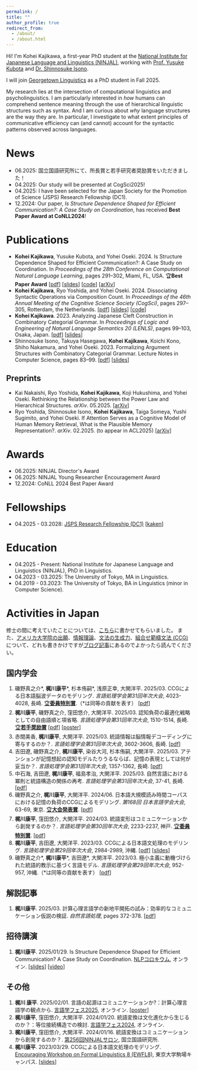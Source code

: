 ```yaml
---
permalink: /
title: ""
author_profile: true
redirect_from: 
  - /about/
  - /about.html
---
```



Hi! I'm Kohei Kajikawa, a first-year PhD student at the [National Institute for Japanese Language and Linguistics (NINJAL)](https://www.ninjal.ac.jp/english/), working with [Prof. Yusuke Kubota](https://www2.ninjal.ac.jp/kubota/) and [Dr. Shinnosuke Isono](https://researchmap.jp/isono-shinnosuke?lang=en).

I will join [Georgetown Linguistics](https://linguistics.georgetown.edu/) as a PhD student in Fall 2025.

My research lies at the intersection of computational linguistics and psycholinguistics.
I am particularly interested in *how* humans can comprehend sentence meaning through the use of hierarchical linguistic structures such as syntax. 
And I am curious about *why* language structures are the way they are.
In particular, I investigate to what extent principles of communicative efficiency can (and cannot) account for the syntactic patterns observed across languages.


News
======
- 06.2025: 国立国語研究所にて、所長賞と若手研究者奨励賞をいただきました！
- 04.2025: Our study will be presented at CogSci2025!
- 04.2025: I have been selected for the Japan Society for the Promotion of Science (JSPS) Research Fellowship (DC1).
- 12.2024: Our paper, *Is Structure Dependence Shaped for Efficient Communication?: A Case Study on Coordination*, has received **Best Paper Award at CoNLL2024**!

Publications
======
- **Kohei Kajikawa**, Yusuke Kubota, and Yohei Oseki. 2024. Is Structure Dependence Shaped for Efficient Communication?: A Case Study on Coordination. In *Proceedings of the 28th Conference on Computational Natural Language Learning*, pages 291–302, Miami, FL, USA. 🏆**Best Paper Award**
[[pdf](https://aclanthology.org/2024.conll-1.23/)]
[[slides](/files/slides/241115_CoNLL.pdf)]
[[code](https://github.com/kohei-kaji/coordination)]
[[arXiv](https://arxiv.org/abs/2410.10556)]
- **Kohei Kajikawa**, Ryo Yoshida, and Yohei Oseki. 2024. Dissociating Syntactic Operations via Composition Count. In *Proceedings of the 46th Annual Meeting of the Cognitive Science Society (CogSci)*, pages 297–305, Rotterdam, the Netherlands.
[[pdf](https://escholarship.org/uc/item/2bp2m26p)]
[[slides](/files/slides/240726_cogsci.pdf)]
[[code](https://github.com/osekilab/CCG-EyeTrack/tree/main)]
- **Kohei Kajikawa**. 2023. Analyzing Japanese Cleft Construction in Combinatory Categorial Grammar. In *Proceedings of Logic and Engineering of Natural Language Semantics 20 (LENLS)*, pages 99–103, Osaka, Japan.
[[pdf](/files/papers/lenls2023.pdf)]
[[slides](/files/slides/231119_lenls.pdf)]
- Shinnosuke Isono, Takuya Hasegawa, **Kohei Kajikawa**, Koichi Kono, Shiho Nakamura, and Yohei Oseki. 2023. Formalizing Argument Structures with Combinatory Categorial Grammar. Lecture Notes in Computer Science, pages 83–99.
[[pdf]((https://doi.org/10.1007/978-3-031-43977-3_6))]
[[slides](/files/slides/lenls19_isono_et_al_slides.pdf)]

Preprints
------
- Kai Nakaishi, Ryo Yoshida, **Kohei Kajikawa**, Koji Hukushima, and Yohei Oseki. Rethinking the Relationship between the Power Law and Hierarchical Structures. *arXiv*. 05.2025.
[[arXiv](https://arxiv.org/abs/2505.04984)]
- Ryo Yoshida, Shinnosuke Isono, **Kohei Kajikawa**, Taiga Someya, Yushi Sugimito, and Yohei Oseki. If Attention Serves as a Cognitive Model of Human Memory Retrieval, What is the Plausible Memory Representation?. *arXiv*. 02.2025. (to appear in ACL2025)
[[arXiv](https://arxiv.org/abs/2502.11469)]


Awards
======
- 06.2025: NINJAL Director's Award
- 06.2025: NINJAL Young Researcher Encouragement Award
- 12.2024: CoNLL 2024 Best Paper Award

Fellowships
======
- 04.2025 - 03.2028: [JSPS Research Fellowship (DC1)](https://www.jsps.go.jp/english/e-pd/)  [[kaken](https://kaken.nii.ac.jp/grant/KAKENHI-PROJECT-25KJ1326/)]

Education
======
- 04.2025 - Present: National Institute for Japanese Language and Linguistics (NINJAL), PhD in Linguistics.
- 04.2023 - 03.2025: The University of Tokyo, MA in Linguistics.
- 04.2019 - 03.2023: The University of Tokyo, BA in Linguistics (minor in Computer Science).



Activities in Japan
======

修士の間に考えていたことについては、[こちら](https://doi.org/10.5715/jnlp.32.372)に書かせてもらいました。
また、[アメリカ大学院の出願](/posts/2025/phdapp)、[情報理論](/posts/2025/infotheory/)、[文法の生成力](/posts/2024/mcsg/)、[組合せ範疇文法 (CCG)](/posts/2023/ccg/) について、どれも書きかけですが[ブログ記事](/year-archive/)にあるのでよかったら読んでください。



国内学会
------
1. 磯野真之介\*, **梶川康平**\*, 杉本侑嗣\*, 浅原正幸, 大関洋平. 2025/03. CCGによる日本語脳波データのモデリング. *言語処理学会第31回年次大会*, 4023-4028, 長崎. [🏆**委員特別賞**](https://www.anlp.jp/nlp2025/award.html#committee).（\*は同等の貢献を表す）
[[pdf](https://www.anlp.jp/proceedings/annual_meeting/2025/pdf_dir/E10-2.pdf)]
1. **梶川康平**, 磯野真之介, 窪田悠介, 大関洋平. 2025/03. 認知負荷の最適化戦略としての自由語順と項省略. *言語処理学会第31回年次大会*, 1510-1514, 長崎. [🏆**若手奨励賞**](https://www.anlp.jp/nlp2025/award.html#encouragement)
[[pdf](https://www.anlp.jp/proceedings/annual_meeting/2025/pdf_dir/P4-7.pdf)] [[poster](/files/posters/250311_NLP2025.pdf)]
1. 赤間美香, **梶川康平**, 大関洋平. 2025/03. 統語情報は脳情報デコーディングに寄与するのか？. *言語処理学会第31回年次大会*, 3602-3606, 長崎.
[[pdf](https://www.anlp.jp/proceedings/annual_meeting/2025/pdf_dir/E9-1.pdf)]
1. 吉田遼, 磯野真之介, **梶川康平**, 染谷大河, 杉本侑嗣, 大関洋平. 2025/03. アテンションが記憶想起の認知モデルたりうるならば、記憶の表現としては何が妥当か？. *言語処理学会第31回年次大会*, 1357-1362, 長崎.
[[pdf](https://www.anlp.jp/proceedings/annual_meeting/2025/pdf_dir/B4-1.pdf)]
1. 中石海, 吉田遼, **梶川康平**, 福島孝治, 大関洋平. 2025/03. 自然言語における冪則と統語構造の関係の再考. *言語処理学会第31回年次大会*, 37-41, 長崎.
[[pdf](https://www.anlp.jp/proceedings/annual_meeting/2025/pdf_dir/B1-1.pdf)]
1. 磯野真之介, **梶川康平**, 大関洋平. 2024/06. 日本語大規模読み時間コーパスにおける記憶の負荷のCCGによるモデリング. *第168回 日本言語学会大会*, 63-69, 東京. [🏆**大会発表賞**](https://ls-japan.org/work/award/awd168/).
[[pdf](https://www.ls-japan.org/modules/documents/LSJpapers/meeting/168/handouts/b/B-2_168.pdf)]
1. **梶川康平**, 窪田悠介, 大関洋平. 2024/03. 統語変形はコミュニケーションから創発するのか？. *言語処理学会第30回年次大会*, 2233-2237, 神戸. [🏆**委員特別賞**](https://www.anlp.jp/nlp2024/award.html#committee).
[[pdf](https://www.anlp.jp/proceedings/annual_meeting/2024/pdf_dir/E8-4.pdf)]
1. **梶川康平**, 吉田遼, 大関洋平. 2023/03. CCGによる日本語文処理のモデリング. *言語処理学会第29回年次大会*, 2984-2989, 沖縄.
[[pdf](https://www.anlp.jp/proceedings/annual_meeting/2023/pdf_dir/D12-5.pdf)] [[slides](/files/slides/230315_NLP2023.pdf)]
1. 磯野真之介\*, **梶川康平**\*, 吉田遼\*, 大関洋平. 2023/03. 極小主義に動機づけられた統語的教示に基づく言語モデル. *言語処理学会第29回年次大会*, 952-957, 沖縄.（\*は同等の貢献を表す）
[[pdf](https://www.anlp.jp/proceedings/annual_meeting/2023/pdf_dir/D4-5.pdf)]

解説記事
------
1. **梶川康平**. 2025/03. 計算心理言語学の新地平開拓の試み：効率的なコミュニケーション仮説の検証. *自然言語処理*, pages 372-378.
[[pdf](https://doi.org/10.5715/jnlp.32.372)]

招待講演
------
1. **梶川康平**. 2025/01/29. Is Structure Dependence Shaped for Efficient Communication? A Case Study on Coordination. [NLPコロキウム](https://nlp-colloquium-jp.github.io/schedule/2025-01-29_kohei-kajikawa/), オンライン.
[[slides](/files/slides/250129_nlpcolloquium.pdf)]
[[video](https://youtu.be/ZRLBx9KAQlk?si=OWeDD796Ca6IOT_3)]


その他
------
1. **梶川 康平**. 2025/02/01. 言語の起源はコミュニケーションか?：計算心理言語学の観点から. [言語学フェス2025](https://sites.google.com/view/lingfes2025), オンライン.
[[poster](/files/posters/250201_gengofes.pdf)]
1. **梶川康平**, 窪田悠介, 大関洋平. 2024/01/20. 統語変換は文化進化から生じるのか？：等位接続構造での検討. [言語学フェス2024](https://sites.google.com/view/lingfes2024/%E3%83%9B%E3%83%BC%E3%83%A0), オンライン.
1. **梶川康平**, 窪田悠介, 大関洋平. 2024/01/16. 統語変換はコミュニケーションから創発するのか？. [第256回NINJALサロン](https://www.ninjal.ac.jp/events_jp/20240116a/), 国立国語研究所.
1. **梶川康平**. 2023/03/29. CCGによる日本語文処理のモデリング. [Encouraging Workshop on Formal Linguistics 8 (EWFL8)](https://ewflling.com/), 東京大学駒場キャンパス.
[[slides](https://www.dropbox.com/s/jfbo2nfz0ur4sse/230329_EWFL_Kajikawa.pdf?dl=0)]
